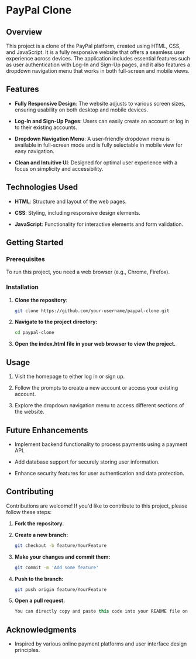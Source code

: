 # PayPal Clone

## Overview

This project is a clone of the PayPal platform, created using HTML, CSS, and JavaScript. It is a fully responsive website that offers a seamless user experience across devices. The application includes essential features such as user authentication with Log-In and Sign-Up pages, and it also features a dropdown navigation menu that works in both full-screen and mobile views.

## Features

- **Fully Responsive Design**: The website adjusts to various screen sizes, ensuring usability on both desktop and mobile devices.

- **Log-In and Sign-Up Pages**: Users can easily create an account or log in to their existing accounts.

- **Dropdown Navigation Menu**: A user-friendly dropdown menu is available in full-screen mode and is fully selectable in mobile view for easy navigation.

- **Clean and Intuitive UI**: Designed for optimal user experience with a focus on simplicity and accessibility.

## Technologies Used

- **HTML**: Structure and layout of the web pages.

- **CSS**: Styling, including responsive design elements.

- **JavaScript**: Functionality for interactive elements and form validation.

## Getting Started

### Prerequisites

To run this project, you need a web browser (e.g., Chrome, Firefox).

### Installation

1. **Clone the repository**:

   ```bash
   git clone https://github.com/your-username/paypal-clone.git
   ```
2. **Navigate to the project directory:**

   ```bash
   cd paypal-clone
   ```

3. **Open the index.html file in your web browser to view the project.**

## Usage

1. Visit the homepage to either log in or sign up.

2. Follow the prompts to create a new account or access your existing account.

3. Explore the dropdown navigation menu to access different sections of the website.

## Future Enhancements

- Implement backend functionality to process payments using a payment API.

- Add database support for securely storing user information.

- Enhance security features for user authentication and data protection.

## Contributing

Contributions are welcome! If you'd like to contribute to this project, please follow these steps:

1. **Fork the repository.**

2. **Create a new branch:**

   ```bash
   git checkout -b feature/YourFeature
   ```
3. **Make your changes and commit them:**

   ```bash
   git commit -m 'Add some feature'
   ```
   
4. **Push to the branch:**

   ```bash
   git push origin feature/YourFeature
   ```
  
5. **Open a pull request.**
   ```csharp
   You can directly copy and paste this code into your README file on GitHub.
   ```
## Acknowledgments

- Inspired by various online payment platforms and user interface design principles.

